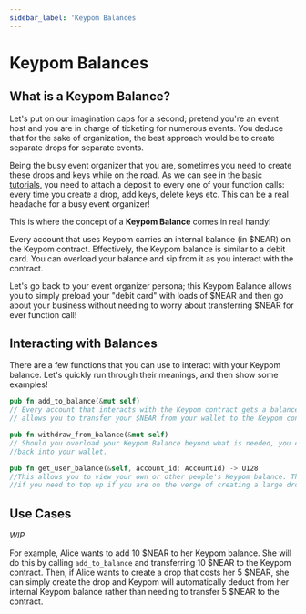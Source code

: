```yaml
---
sidebar_label: 'Keypom Balances'
---
```


# Keypom Balances
## What is a Keypom Balance?
Let's put on our imagination caps for a second; pretend you're an event host and you are in charge of ticketing for numerous events. You deduce that for the sake of organization, the best approach would be to create separate drops for separate events. 

Being the busy event organizer that you are, sometimes you need to create these drops and keys while on the road. As we can see in the [basic tutorials](../../Tutorials/Basics/simple-drops.md), you need to attach a deposit to every one of your function calls: every time you create a drop, add keys, delete keys etc. This can be a real headache for a busy event organizer!

This is where the concept of a **Keypom Balance** comes in real handy!

Every account that uses Keypom carries an internal balance (in $NEAR) on the Keypom contract. Effectively, the Keypom balance is similar to a debit card. You can overload your balance and sip from it as you interact with the contract.  

Let's go back to your event organizer persona; this Keypom Balance allows you to simply preload your "debit card" with loads of $NEAR and then go about your business without needing to worry about transferring $NEAR for ever function call!
## Interacting with Balances
There are a few functions that you can use to interact with your Keypom balance. Let's quickly run through their meanings, and then show some examples!
```rust
pub fn add_to_balance(&mut self)
// Every account that interacts with the Keypom contract gets a balance assigned. This function 
// allows you to transfer your $NEAR from your wallet to the Keypom contract to add to your balance.

pub fn withdraw_from_balance(&mut self)
// Should you overload your Keypom Balance beyond what is needed, you can withdraw your balance 
//back into your wallet. 

pub fn get_user_balance(&self, account_id: AccountId) -> U128
//This allows you to view your own or other people's Keypom balance. This can be useful to determine 
//if you need to top up if you are on the verge of creating a large drop
```

## Use Cases
*WIP*

For example, Alice wants to add 10 $NEAR to her Keypom balance. She will do this by calling `add_to_balance` and transferring 10 $NEAR to the Keypom contract. Then, if Alice wants to create a drop that costs her 5 $NEAR, she can simply create the drop and Keypom will automatically deduct from her internal Keypom balance rather than needing to transfer 5 $NEAR to the contract.  
